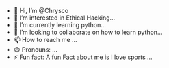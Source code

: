 - 👋 Hi, I’m @Chrysco
- 👀 I’m interested in Ethical Hacking...
- 🌱 I’m currently learning python...
- 💞️ I’m looking to collaborate on how to learn python...
- 📫 How to reach me ...
- 😄 Pronouns: ...
- ⚡ Fun fact: A fun Fact about me is I love sports ...

<!---
Chrysco/Chrysco is a ✨ special ✨ repository because its `README.md` (this file) appears on your GitHub profile.
You can click the Preview link to take a look at your changes.
--->
